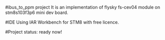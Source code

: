 #ibus_to_ppm project
It is an implementation of flysky fs-cev04 module on stm8s103f3p6 mini dev board.

#IDE
Using IAR Workbench for STM8 with free licence.

#Project status: 
ready now!
